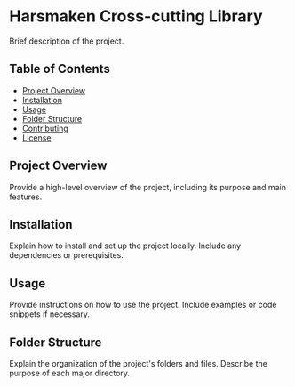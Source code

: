 # Harsmaken Cross-cutting Library

Brief description of the project.

## Table of Contents

- [Project Overview](#project-overview)
- [Installation](#installation)
- [Usage](#usage)
- [Folder Structure](#folder-structure)
- [Contributing](#contributing)
- [License](#license)

## Project Overview

Provide a high-level overview of the project, including its purpose and main features.

## Installation

Explain how to install and set up the project locally. Include any dependencies or prerequisites.

## Usage

Provide instructions on how to use the project. Include examples or code snippets if necessary.

## Folder Structure

Explain the organization of the project's folders and files. Describe the purpose of each major directory.
